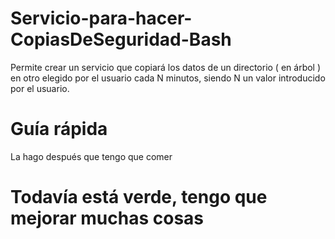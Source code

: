 # Servicio-para-hacer-CopiasDeSeguridad-Bash
Permite crear un servicio que copiará los datos de un directorio ( en árbol ) en otro elegido por el usuario cada N minutos, siendo N un valor introducido por el usuario.

# Guía rápida
La hago después que tengo que comer

# Todavía está verde, tengo que mejorar muchas cosas
